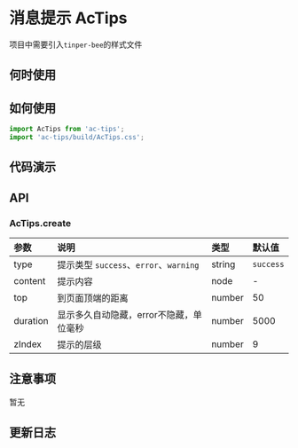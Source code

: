 # 消息提示 AcTips

项目中需要引入`tinper-bee`的样式文件

## 何时使用


## 如何使用

```js
import AcTips from 'ac-tips';
import 'ac-tips/build/AcTips.css';

```

## 代码演示

## API

### AcTips.create

|参数|说明|类型|默认值|
|:---|:-----|:----|:------|
|type|提示类型 `success`、`error`、`warning`|string|`success`|
|content|提示内容|node|-|
|top|到页面顶端的距离|number|50|
|duration|显示多久自动隐藏，error不隐藏，单位毫秒|number|5000|
|zIndex|提示的层级|number|9|







 ## 注意事项

 暂无

 ## 更新日志